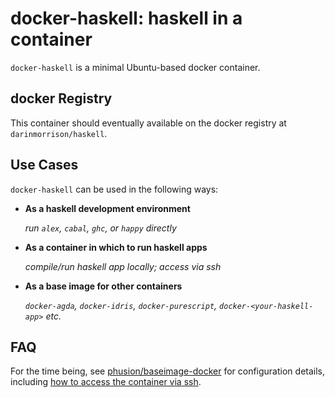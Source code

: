 # docker-haskell: haskell in a container

`docker-haskell` is a minimal Ubuntu-based docker container.

## docker Registry

This container should eventually available on the docker registry at `darinmorrison/haskell`.

## Use Cases

`docker-haskell` can be used in the following ways:

*   **As a haskell development environment**

     _run `alex`, `cabal`, `ghc`, or `happy` directly_

*   **As a container in which to run haskell apps**

    _compile/run haskell app locally; access via ssh_

*   **As a base image for other containers**

    _`docker-agda`, `docker-idris`, `docker-purescript`, `docker-<your-haskell-app>` etc._

## FAQ

For the time being, see [phusion/baseimage-docker](https://github.com/phusion/baseimage-docker) for configuration details, including [how to access the container via ssh](https://github.com/phusion/baseimage-docker#login-to-the-container-via-ssh).

